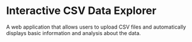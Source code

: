 # Interactive CSV Data Explorer

A web application that allows users to upload CSV files and automatically displays basic information and analysis about the data.